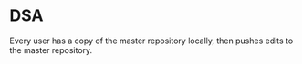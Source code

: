 # DSA

Every user has a copy of the master repository locally, then pushes edits to the master repository.